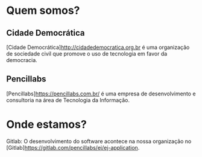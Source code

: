 # Quem somos?

## Cidade Democrática

[Cidade Democrática]<http://cidadedemocratica.org.br> é uma organização de sociedade civil que promove o uso de tecnologia em favor da democracia.




## Pencillabs

[Pencillabs]<https://pencillabs.com.br/> é uma empresa de desenvolvimento e consultoria na área de Tecnologia da Informação.


# Onde estamos?

Gitlab:
    O desenvolvimento do software acontece na nossa organização no [Gitlab]<https://gitlab.com/pencillabs/ej/ej-application>.
